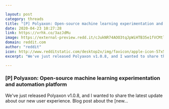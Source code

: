 ```yaml
---

layout: post
category: threads
title: "[P] Polyaxon: Open-source machine learning experimentation and automation platform"
date: 2020-04-23 10:27:28
link: https://vrhk.co/3azJdMu
image: https://external-preview.redd.it/cJukNR74AOO3tqJpWiHTB35e1fVCMtl7FxAdsWy4kTA.jpg?width=1200&height=592&auto=webp&crop=1200:592,smart&s=ade982a575981af9a63f89ca656557b190e434c8
domain: reddit.com
author: "reddit"
icon: http://www.redditstatic.com/desktop2x/img/favicon/apple-icon-57x57.png
excerpt: "We've just released Polyaxon v1.0.8, and I wanted to share the latest update about our new user experience. Blog post about the [new..."

---
```


### [P] Polyaxon: Open-source machine learning experimentation and automation platform

We've just released Polyaxon v1.0.8, and I wanted to share the latest update about our new user experience. Blog post about the [new...
